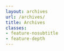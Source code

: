 ```yaml
---
layout: archives
url: /archives/
title: Archives
classes:
- feature-nosubtitle
- feature-depth
---
```

